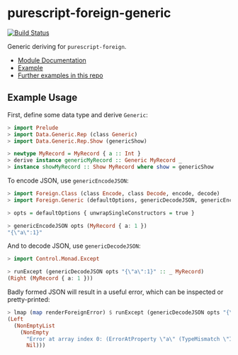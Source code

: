 # purescript-foreign-generic

[![Build Status](https://travis-ci.org/paf31/purescript-foreign-generic.svg?branch=master)](https://travis-ci.org/paf31/purescript-foreign-generic)

Generic deriving for `purescript-foreign`.

- [Module Documentation](generated-docs/Data/Foreign/Generic.md)
- [Example](test/Main.purs)
- [Further examples in this repo](https://github.com/justinwoo/purescript-howto-foreign-generic)

## Example Usage

First, define some data type and derive `Generic`:

```purescript
> import Prelude
> import Data.Generic.Rep (class Generic)
> import Data.Generic.Rep.Show (genericShow)

> newtype MyRecord = MyRecord { a :: Int }
> derive instance genericMyRecord :: Generic MyRecord _
> instance showMyRecord :: Show MyRecord where show = genericShow
```

To encode JSON, use `genericEncodeJSON`:

```purescript
> import Foreign.Class (class Encode, class Decode, encode, decode)
> import Foreign.Generic (defaultOptions, genericDecodeJSON, genericEncodeJSON)

> opts = defaultOptions { unwrapSingleConstructors = true }

> genericEncodeJSON opts (MyRecord { a: 1 })
"{\"a\":1}"
```

And to decode JSON, use `genericDecodeJSON`:

```purescript
> import Control.Monad.Except

> runExcept (genericDecodeJSON opts "{\"a\":1}" :: _ MyRecord)
(Right (MyRecord { a: 1 }))
```

Badly formed JSON will result in a useful error, which can be inspected or pretty-printed:

```purescript
> lmap (map renderForeignError) $ runExcept (genericDecodeJSON opts "{\"a\":\"abc\"}" :: _ MyRecord)
(Left
  (NonEmptyList
    (NonEmpty
      "Error at array index 0: (ErrorAtProperty \"a\" (TypeMismatch \"Int\" \"String\"))"
      Nil)))
```

